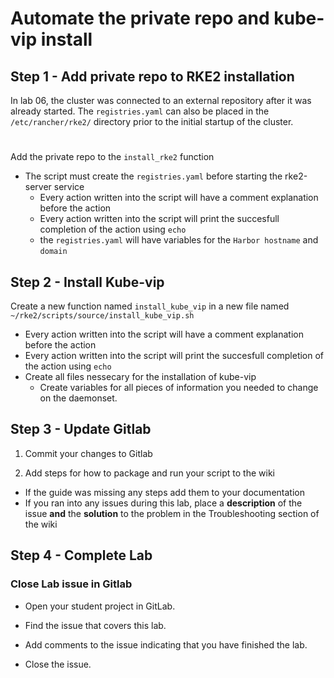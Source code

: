 # Automate the private repo and kube-vip install

## Step 1 - Add private repo to RKE2 installation

In lab 06, the cluster was connected to an external repository after it was already started.  The `registries.yaml` can also be placed in the `/etc/rancher/rke2/` directory prior to the initial startup of the cluster.

#

Add the private repo to the `install_rke2` function

- The script must create the `registries.yaml` before starting the rke2-server service
  - Every action written into the script will have a comment explanation before the action
  - Every action written into the script will print the succesfull completion of the action using `echo`
  - the `registries.yaml` will have variables for the `Harbor hostname` and `domain`

## Step 2 - Install Kube-vip

Create a new function named `install_kube_vip` in a new file named `~/rke2/scripts/source/install_kube_vip.sh`

- Every action written into the script will have a comment explanation before the action
- Every action written into the script will print the succesfull completion of the action using `echo`
- Create all files nessecary for the installation of kube-vip
  - Create variables for all pieces of information you needed to change on the daemonset.

## Step 3 - Update Gitlab

1. Commit your changes to Gitlab

2. Add steps for how to package and run your script to the wiki

- If the guide was missing any steps add them to your documentation
- If you ran into any issues during this lab, place a **description** of the issue **and** the **solution** to the problem in the Troubleshooting section of the wiki

## Step 4 - Complete Lab

### Close Lab issue in Gitlab

- Open your student project in GitLab.

- Find the issue that covers this lab.

- Add comments to the issue indicating that you have finished the lab.

- Close the issue.
```